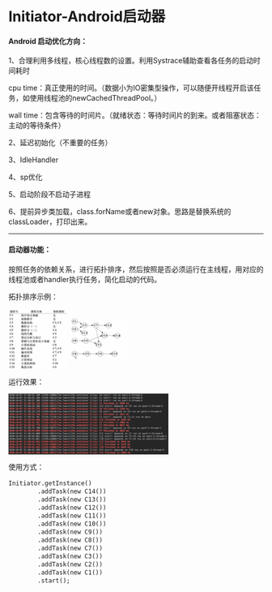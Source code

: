 # Initiator-Android启动器

#### Android 启动优化方向：

1、合理利用多线程，核心线程数的设置。利用Systrace辅助查看各任务的启动时间耗时

cpu time：真正使用的时间。（数据小为IO密集型操作，可以随便开线程开启该任务，如使用线程池的newCachedThreadPool。）

wall time：包含等待的时间片。（就绪状态：等待时间片的到来。或者阻塞状态：主动的等待条件）

2、延迟初始化（不重要的任务）

3、IdleHandler

4、sp优化

5、启动阶段不启动子进程

6、提前异步类加载，class.forName或者new对象。思路是替换系统的classLoader，打印出来。

--------

#### 启动器功能：

按照任务的依赖关系，进行拓扑排序，然后按照是否必须运行在主线程，用对应的线程池或者handler执行任务，简化启动的代码。

拓扑排序示例：

<img src="https://github.com/Ulez/Initiator/blob/master/screenshots/1.png" width = "116" height = "120" align=center />

<img src="https://github.com/Ulez/Initiator/blob/master/screenshots/2.png" width = "116" height = "80" align=center />

运行效果：

<img src="https://github.com/Ulez/Initiator/blob/master/screenshots/3.png" width = "316" height = "120" align=center />

使用方式：

```
Initiator.getInstance()
        .addTask(new C14())
        .addTask(new C13())
        .addTask(new C12())
        .addTask(new C11())
        .addTask(new C10())
        .addTask(new C9())
        .addTask(new C8())
        .addTask(new C7())
        .addTask(new C3())
        .addTask(new C2())
        .addTask(new C1())
        .start();
```



